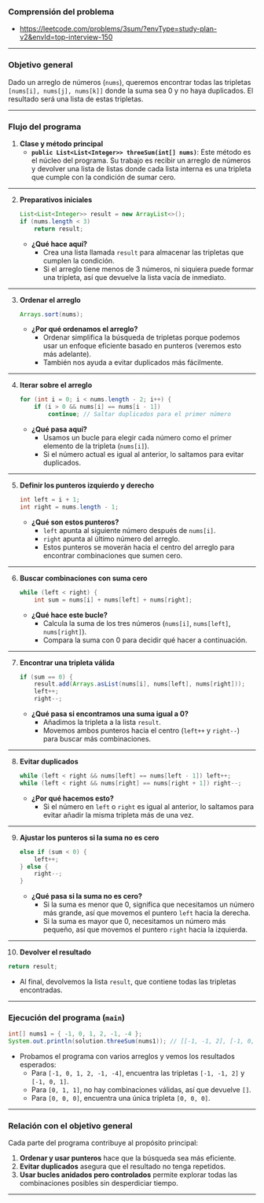 ### **Comprensión del problema**

- https://leetcode.com/problems/3sum/?envType=study-plan-v2&envId=top-interview-150

---

### Objetivo general

Dado un arreglo de números (`nums`), queremos encontrar todas las tripletas `[nums[i], nums[j], nums[k]]` donde la suma sea 0 y no haya duplicados. El resultado será una lista de estas tripletas.

---

### Flujo del programa

1. **Clase y método principal**
   - **`public List<List<Integer>> threeSum(int[] nums)`**:
     Este método es el núcleo del programa. Su trabajo es recibir un arreglo de números y devolver una lista de listas donde cada lista interna es una tripleta que cumple con la condición de sumar cero.

---

2. **Preparativos iniciales**
   ```java
   List<List<Integer>> result = new ArrayList<>();
   if (nums.length < 3)
       return result;
   ```
   - **¿Qué hace aquí?**
     - Crea una lista llamada `result` para almacenar las tripletas que cumplen la condición.
     - Si el arreglo tiene menos de 3 números, ni siquiera puede formar una tripleta, así que devuelve la lista vacía de inmediato.

---

3. **Ordenar el arreglo**
   ```java
   Arrays.sort(nums);
   ```
   - **¿Por qué ordenamos el arreglo?**
     - Ordenar simplifica la búsqueda de tripletas porque podemos usar un enfoque eficiente basado en punteros (veremos esto más adelante).
     - También nos ayuda a evitar duplicados más fácilmente.

---

4. **Iterar sobre el arreglo**
   ```java
   for (int i = 0; i < nums.length - 2; i++) {
       if (i > 0 && nums[i] == nums[i - 1])
           continue; // Saltar duplicados para el primer número
   ```
   - **¿Qué pasa aquí?**
     - Usamos un bucle para elegir cada número como el primer elemento de la tripleta (`nums[i]`).
     - Si el número actual es igual al anterior, lo saltamos para evitar duplicados.

---

5. **Definir los punteros izquierdo y derecho**
   ```java
   int left = i + 1;
   int right = nums.length - 1;
   ```
   - **¿Qué son estos punteros?**
     - `left` apunta al siguiente número después de `nums[i]`.
     - `right` apunta al último número del arreglo.
     - Estos punteros se moverán hacia el centro del arreglo para encontrar combinaciones que sumen cero.

---

6. **Buscar combinaciones con suma cero**
   ```java
   while (left < right) {
       int sum = nums[i] + nums[left] + nums[right];
   ```
   - **¿Qué hace este bucle?**
     - Calcula la suma de los tres números (`nums[i]`, `nums[left]`, `nums[right]`).
     - Compara la suma con 0 para decidir qué hacer a continuación.

---

7. **Encontrar una tripleta válida**
   ```java
   if (sum == 0) {
       result.add(Arrays.asList(nums[i], nums[left], nums[right]));
       left++;
       right--;
   ```
   - **¿Qué pasa si encontramos una suma igual a 0?**
     - Añadimos la tripleta a la lista `result`.
     - Movemos ambos punteros hacia el centro (`left++` y `right--`) para buscar más combinaciones.

---

8. **Evitar duplicados**
   ```java
   while (left < right && nums[left] == nums[left - 1]) left++;
   while (left < right && nums[right] == nums[right + 1]) right--;
   ```
   - **¿Por qué hacemos esto?**
     - Si el número en `left` o `right` es igual al anterior, lo saltamos para evitar añadir la misma tripleta más de una vez.

---

9. **Ajustar los punteros si la suma no es cero**
   ```java
   else if (sum < 0) {
       left++;
   } else {
       right--;
   }
   ```
   - **¿Qué pasa si la suma no es cero?**
     - Si la suma es menor que 0, significa que necesitamos un número más grande, así que movemos el puntero `left` hacia la derecha.
     - Si la suma es mayor que 0, necesitamos un número más pequeño, así que movemos el puntero `right` hacia la izquierda.

---

10. **Devolver el resultado**

```java
return result;
```

- Al final, devolvemos la lista `result`, que contiene todas las tripletas encontradas.

---

### Ejecución del programa (`main`)

```java
int[] nums1 = { -1, 0, 1, 2, -1, -4 };
System.out.println(solution.threeSum(nums1)); // [[-1, -1, 2], [-1, 0, 1]]
```

- Probamos el programa con varios arreglos y vemos los resultados esperados:
  - Para `[-1, 0, 1, 2, -1, -4]`, encuentra las tripletas `[-1, -1, 2]` y `[-1, 0, 1]`.
  - Para `[0, 1, 1]`, no hay combinaciones válidas, así que devuelve `[]`.
  - Para `[0, 0, 0]`, encuentra una única tripleta `[0, 0, 0]`.

---

### Relación con el objetivo general

Cada parte del programa contribuye al propósito principal:

1. **Ordenar y usar punteros** hace que la búsqueda sea más eficiente.
2. **Evitar duplicados** asegura que el resultado no tenga repetidos.
3. **Usar bucles anidados pero controlados** permite explorar todas las combinaciones posibles sin desperdiciar tiempo.

---
